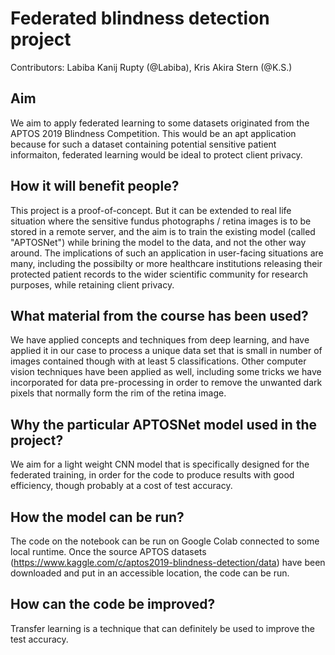 # Federated blindness detection project

Contributors: Labiba Kanij Rupty (@Labiba), Kris Akira Stern (@K.S.)

## Aim
We aim to apply federated learning to some datasets originated from the APTOS 2019 Blindness Competition. This would be an apt application because for such a dataset containing potential sensitive patient informaiton, federated learning would be ideal to protect client privacy. 

## How it will benefit people?
This project is a proof-of-concept. But it can be extended to real life situation where the sensitive fundus photographs / retina images is to be stored in a remote server, and the aim is to train the existing model (called "APTOSNet") while brining the model to the data, and not the other way around. The implications of such an application in user-facing situations are many, including the possibilty or more healthcare institutions releasing their protected patient records to the wider scientific community for research purposes, while retaining client privacy. 

## What material from the course has been used?
We have applied concepts and techniques from deep learning, and have applied it in our case to process a unique data set that is small in number of images contained though with at least 5 classifications. Other computer vision techniques have been applied as well, including some tricks we have incorporated for data pre-processing in order to remove the unwanted dark pixels that normally form the rim of the retina image. 

## Why the particular APTOSNet model used in the project?
We aim for a light weight CNN model that is specifically designed for the federated training, in order for the code to produce results with good efficiency, though probably at a cost of test accuracy. 


## How the model can be run?
The code on the notebook can be run on Google Colab connected to some local runtime. Once the source APTOS datasets (https://www.kaggle.com/c/aptos2019-blindness-detection/data) have been downloaded and put in an accessible location, the code can be run. 

## How can the code be improved?
Transfer learning is a technique that can definitely be used to improve the test accuracy. 